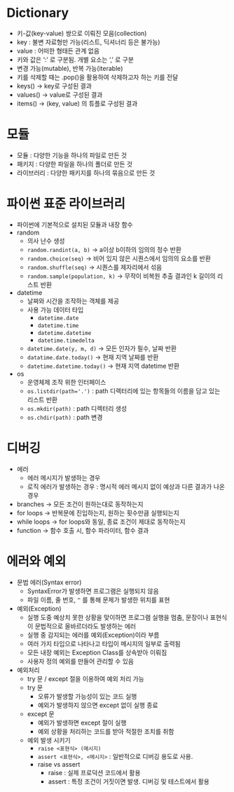 # Dictionary

- 키-값(key-value) 쌍으로 이뤄진 모음(collection)
- key : 불변 자료형만 가능(리스트, 딕셔너리 등은 불가능)
- value : 어떠한 형태든 관계 없음
- 키와 값은 ‘:’ 로 구분됨. 개별 요소는 ‘,’ 로 구분
- 변경 가능(mutable), 반복 가능(iterable)
- 키를 삭제할 때는 .pop()을 활용하여 삭제하고자 하는 키를 전달
- keys() → key로 구성된 결과
- values() → value로 구성된 결과
- items() → (key, value) 의 튜플로 구성된 결과

# 모듈

- 모듈 : 다양한 기능을 하나의 파일로 만든 것
- 패키지 : 다양한 파일을 하나의 폴더로 만든 것
- 라이브러리 : 다양한 패키지를 하나의 묶음으로 만든 것

# 파이썬 표준 라이브러리

- 파이썬에 기본적으로 설치된 모듈과 내장 함수
- random
    - 의사 난수 생성
    - `random.randint(a, b)` → a이상 b이하의 임의의 정수 반환
    - `random.choice(seq)` → 비어 있지 않은 시퀀스에서 임의의 요소를 반환
    - `random.shuffle(seq)` → 시퀀스를 제자리에서 섞음
    - `random.sample(population, k)` → 무작이 비복원 추출 결과인 k 길이의 리스트 반환
- datetime
    - 날짜와 시간을 조작하는 객체를 제공
    - 사용 가능 데이터 타입
        - `datetime.date`
        - `datetime.time`
        - `datetime.datetime`
        - `datetime.timedelta`
    - `datetime.date(y, m, d)` → 모든 인자가 필수, 날짜 반환
    - `datatime.date.today()` → 현재 지역 날짜를 반환
    - `datetime.datetime.today()` → 현재 지역 datetime 반환
- os
    - 운영체제 조작 위한 인터페이스
    - `os.listdir(path='.')` : path 디렉터리에 있는 항목들의 이름을 담고 있는 리스트 반환
    - `os.mkdir(path)` : path 디렉터리 생성
    - `os.chdir(path)` : path 변경

# 디버깅

- 에러
    - 에러 메시지가 발생하는 경우
    - 로직 에러가 발생하는 경우 : 명시적 에러 메시지 없이 예상과 다른 결과가 나온 경우
- branches → 모든 조건이 원하는대로 동작하는지
- for loops → 반복문에 진입하는지, 원하는 횟수만큼 실행되는지
- while loops → for loops와 동일, 종료 조건이 제대로 동작하는지
- function → 함수 호출 시, 함수 파라미터, 함수 결과

# 에러와 예외

- 문법 에러(Syntax error)
    - SyntaxError가 발생하면 프로그램은 실행되지 않음
    - 파일 이름, 줄 번호, `^` 를 통해 문제가 발생한 위치를 표현
- 예외(Exception)
    - 실행 도중 예상치 못한 상황을 맞이하면 프로그램 실행을 멈춤, 문장이나 표현식이 문법적으로 올바르더라도 발생하는 에러
    - 실행 중 감지되는 에러를 예외(Exception)이라 부름
    - 여러 가지 타입으로 나타나고 타입이 메시지의 일부로 출력됨
    - 모든 내장 예외는 Exception Class를 상속받아 이뤄짐
    - 사용자 정의 예외를 만들어 관리할 수 있음
- 예외처리
    - try 문 / except 절을 이용하여 예외 처리 가능
    - try 문
        - 오류가 발생할 가능성이 있는 코드 실행
        - 예외가 발생하지 않으면 except 없이 실행 종료
    - except 문
        - 예외가 발생하면 except 절이 실행
        - 예외 상황을 처리하는 코드를 받아 적절한 조치를 취함
    - 예외 발생 시키기
        - `raise <표현식> (메시지)`
        - `assert <표현식>, <메시지>` : 일반적으로 디버깅 용도로 사용.
        - raise vs assert
            - raise : 실제 프로덕션 코드에서 활용
            - assert : 특정 조건이 거짓이면 발생. 디버깅 및 테스트에서 활용